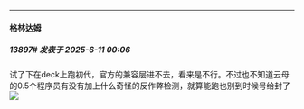 ﻿
*****

####  格林达姆  
##### 13897#       发表于 2025-6-11 00:06

试了下在deck上跑初代，官方的兼容层进不去，看来是不行。不过也不知道云母的0.5个程序员有没有加上什么奇怪的反作弊检测，就算能跑也别到时候号给封了<img src="https://static.stage1st.com/image/smiley/face2017/068.png" referrerpolicy="no-referrer">

